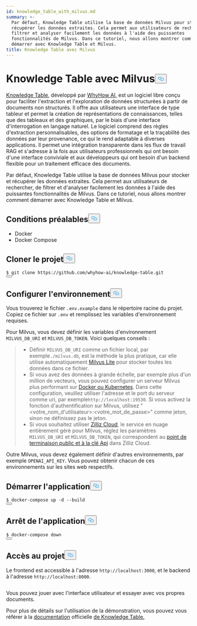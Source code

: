 ```yaml
---
id: knowledge_table_with_milvus.md
summary: >-
  Par défaut, Knowledge Table utilise la base de données Milvus pour stocker et
  récupérer les données extraites. Cela permet aux utilisateurs de rechercher,
  filtrer et analyser facilement les données à l'aide des puissantes
  fonctionnalités de Milvus. Dans ce tutoriel, nous allons montrer comment
  démarrer avec Knowledge Table et Milvus.
title: Knowledge Table avec Milvus
---
```

<h1 id="Knowledge-Table-with-Milvus" class="common-anchor-header">Knowledge Table avec Milvus<button data-href="#Knowledge-Table-with-Milvus" class="anchor-icon" translate="no">
      <svg translate="no"
        aria-hidden="true"
        focusable="false"
        height="20"
        version="1.1"
        viewBox="0 0 16 16"
        width="16"
      >
        <path
          fill="#0092E4"
          fill-rule="evenodd"
          d="M4 9h1v1H4c-1.5 0-3-1.69-3-3.5S2.55 3 4 3h4c1.45 0 3 1.69 3 3.5 0 1.41-.91 2.72-2 3.25V8.59c.58-.45 1-1.27 1-2.09C10 5.22 8.98 4 8 4H4c-.98 0-2 1.22-2 2.5S3 9 4 9zm9-3h-1v1h1c1 0 2 1.22 2 2.5S13.98 12 13 12H9c-.98 0-2-1.22-2-2.5 0-.83.42-1.64 1-2.09V6.25c-1.09.53-2 1.84-2 3.25C6 11.31 7.55 13 9 13h4c1.45 0 3-1.69 3-3.5S14.5 6 13 6z"
        ></path>
      </svg>
    </button></h1><p><a href="https://github.com/whyhow-ai/knowledge-table">Knowledge Table</a>, développé par <a href="https://www.whyhow.ai/">WhyHow AI</a>, est un logiciel libre conçu pour faciliter l'extraction et l'exploration de données structurées à partir de documents non structurés. Il offre aux utilisateurs une interface de type tableur et permet la création de représentations de connaissances, telles que des tableaux et des graphiques, par le biais d'une interface d'interrogation en langage naturel. Le logiciel comprend des règles d'extraction personnalisables, des options de formatage et la traçabilité des données par leur provenance, ce qui le rend adaptable à diverses applications. Il permet une intégration transparente dans les flux de travail RAG et s'adresse à la fois aux utilisateurs professionnels qui ont besoin d'une interface conviviale et aux développeurs qui ont besoin d'un backend flexible pour un traitement efficace des documents.</p>
<p>Par défaut, Knowledge Table utilise la base de données Milvus pour stocker et récupérer les données extraites. Cela permet aux utilisateurs de rechercher, de filtrer et d'analyser facilement les données à l'aide des puissantes fonctionnalités de Milvus. Dans ce tutoriel, nous allons montrer comment démarrer avec Knowledge Table et Milvus.</p>
<h2 id="Prerequisites" class="common-anchor-header">Conditions préalables<button data-href="#Prerequisites" class="anchor-icon" translate="no">
      <svg translate="no"
        aria-hidden="true"
        focusable="false"
        height="20"
        version="1.1"
        viewBox="0 0 16 16"
        width="16"
      >
        <path
          fill="#0092E4"
          fill-rule="evenodd"
          d="M4 9h1v1H4c-1.5 0-3-1.69-3-3.5S2.55 3 4 3h4c1.45 0 3 1.69 3 3.5 0 1.41-.91 2.72-2 3.25V8.59c.58-.45 1-1.27 1-2.09C10 5.22 8.98 4 8 4H4c-.98 0-2 1.22-2 2.5S3 9 4 9zm9-3h-1v1h1c1 0 2 1.22 2 2.5S13.98 12 13 12H9c-.98 0-2-1.22-2-2.5 0-.83.42-1.64 1-2.09V6.25c-1.09.53-2 1.84-2 3.25C6 11.31 7.55 13 9 13h4c1.45 0 3-1.69 3-3.5S14.5 6 13 6z"
        ></path>
      </svg>
    </button></h2><ul>
<li>Docker</li>
<li>Docker Compose</li>
</ul>
<h2 id="Cloning-the-project" class="common-anchor-header">Cloner le projet<button data-href="#Cloning-the-project" class="anchor-icon" translate="no">
      <svg translate="no"
        aria-hidden="true"
        focusable="false"
        height="20"
        version="1.1"
        viewBox="0 0 16 16"
        width="16"
      >
        <path
          fill="#0092E4"
          fill-rule="evenodd"
          d="M4 9h1v1H4c-1.5 0-3-1.69-3-3.5S2.55 3 4 3h4c1.45 0 3 1.69 3 3.5 0 1.41-.91 2.72-2 3.25V8.59c.58-.45 1-1.27 1-2.09C10 5.22 8.98 4 8 4H4c-.98 0-2 1.22-2 2.5S3 9 4 9zm9-3h-1v1h1c1 0 2 1.22 2 2.5S13.98 12 13 12H9c-.98 0-2-1.22-2-2.5 0-.83.42-1.64 1-2.09V6.25c-1.09.53-2 1.84-2 3.25C6 11.31 7.55 13 9 13h4c1.45 0 3-1.69 3-3.5S14.5 6 13 6z"
        ></path>
      </svg>
    </button></h2><pre><code translate="no" class="language-shell">$ git <span class="hljs-built_in">clone</span> https://github.com/whyhow-ai/knowledge-table.git
<button class="copy-code-btn"></button></code></pre>
<h2 id="Set-up-the-environment" class="common-anchor-header">Configurer l'environnement<button data-href="#Set-up-the-environment" class="anchor-icon" translate="no">
      <svg translate="no"
        aria-hidden="true"
        focusable="false"
        height="20"
        version="1.1"
        viewBox="0 0 16 16"
        width="16"
      >
        <path
          fill="#0092E4"
          fill-rule="evenodd"
          d="M4 9h1v1H4c-1.5 0-3-1.69-3-3.5S2.55 3 4 3h4c1.45 0 3 1.69 3 3.5 0 1.41-.91 2.72-2 3.25V8.59c.58-.45 1-1.27 1-2.09C10 5.22 8.98 4 8 4H4c-.98 0-2 1.22-2 2.5S3 9 4 9zm9-3h-1v1h1c1 0 2 1.22 2 2.5S13.98 12 13 12H9c-.98 0-2-1.22-2-2.5 0-.83.42-1.64 1-2.09V6.25c-1.09.53-2 1.84-2 3.25C6 11.31 7.55 13 9 13h4c1.45 0 3-1.69 3-3.5S14.5 6 13 6z"
        ></path>
      </svg>
    </button></h2><p>Vous trouverez le fichier <code translate="no">.env.example</code> dans le répertoire racine du projet. Copiez ce fichier sur <code translate="no">.env</code> et remplissez les variables d'environnement requises.</p>
<p>Pour Milvus, vous devez définir les variables d'environnement <code translate="no">MILVUS_DB_URI</code> et <code translate="no">MILVUS_DB_TOKEN</code>. Voici quelques conseils :</p>
<blockquote>
<ul>
<li>Définir <code translate="no">MILVUS_DB_URI</code> comme un fichier local, par exemple<code translate="no">./milvus.db</code>, est la méthode la plus pratique, car elle utilise automatiquement <a href="https://milvus.io/docs/milvus_lite.md">Milvus Lite</a> pour stocker toutes les données dans ce fichier.</li>
<li>Si vous avez des données à grande échelle, par exemple plus d'un million de vecteurs, vous pouvez configurer un serveur Milvus plus performant sur <a href="https://milvus.io/docs/quickstart.md">Docker ou Kubernetes</a>. Dans cette configuration, veuillez utiliser l'adresse et le port du serveur comme uri, par exemple<code translate="no">http://localhost:19530</code>. Si vous activez la fonction d'authentification sur Milvus, utilisez "&lt;votre_nom_d'utilisateur&gt;:&lt;votre_mot_de_passe&gt;" comme jeton, sinon ne définissez pas le jeton.</li>
<li>Si vous souhaitez utiliser <a href="https://zilliz.com/cloud">Zilliz Cloud</a>, le service en nuage entièrement géré pour Milvus, réglez les paramètres <code translate="no">MILVUS_DB_URI</code> et <code translate="no">MILVUS_DB_TOKEN</code>, qui correspondent au <a href="https://docs.zilliz.com/docs/on-zilliz-cloud-console#free-cluster-details">point de terminaison public et à la clé Api</a> dans Zilliz Cloud.</li>
</ul>
</blockquote>
<p>Outre Milvus, vous devez également définir d'autres environnements, par exemple <code translate="no">OPENAI_API_KEY</code>. Vous pouvez obtenir chacun de ces environnements sur les sites web respectifs.</p>
<h2 id="Starting-the-app" class="common-anchor-header">Démarrer l'application<button data-href="#Starting-the-app" class="anchor-icon" translate="no">
      <svg translate="no"
        aria-hidden="true"
        focusable="false"
        height="20"
        version="1.1"
        viewBox="0 0 16 16"
        width="16"
      >
        <path
          fill="#0092E4"
          fill-rule="evenodd"
          d="M4 9h1v1H4c-1.5 0-3-1.69-3-3.5S2.55 3 4 3h4c1.45 0 3 1.69 3 3.5 0 1.41-.91 2.72-2 3.25V8.59c.58-.45 1-1.27 1-2.09C10 5.22 8.98 4 8 4H4c-.98 0-2 1.22-2 2.5S3 9 4 9zm9-3h-1v1h1c1 0 2 1.22 2 2.5S13.98 12 13 12H9c-.98 0-2-1.22-2-2.5 0-.83.42-1.64 1-2.09V6.25c-1.09.53-2 1.84-2 3.25C6 11.31 7.55 13 9 13h4c1.45 0 3-1.69 3-3.5S14.5 6 13 6z"
        ></path>
      </svg>
    </button></h2><pre><code translate="no" class="language-sh">$ docker-compose up -d --build
<button class="copy-code-btn"></button></code></pre>
<h2 id="Stopping-the-app" class="common-anchor-header">Arrêt de l'application<button data-href="#Stopping-the-app" class="anchor-icon" translate="no">
      <svg translate="no"
        aria-hidden="true"
        focusable="false"
        height="20"
        version="1.1"
        viewBox="0 0 16 16"
        width="16"
      >
        <path
          fill="#0092E4"
          fill-rule="evenodd"
          d="M4 9h1v1H4c-1.5 0-3-1.69-3-3.5S2.55 3 4 3h4c1.45 0 3 1.69 3 3.5 0 1.41-.91 2.72-2 3.25V8.59c.58-.45 1-1.27 1-2.09C10 5.22 8.98 4 8 4H4c-.98 0-2 1.22-2 2.5S3 9 4 9zm9-3h-1v1h1c1 0 2 1.22 2 2.5S13.98 12 13 12H9c-.98 0-2-1.22-2-2.5 0-.83.42-1.64 1-2.09V6.25c-1.09.53-2 1.84-2 3.25C6 11.31 7.55 13 9 13h4c1.45 0 3-1.69 3-3.5S14.5 6 13 6z"
        ></path>
      </svg>
    </button></h2><pre><code translate="no" class="language-sh">$ docker-compose down
<button class="copy-code-btn"></button></code></pre>
<h2 id="Accessing-the-project" class="common-anchor-header">Accès au projet<button data-href="#Accessing-the-project" class="anchor-icon" translate="no">
      <svg translate="no"
        aria-hidden="true"
        focusable="false"
        height="20"
        version="1.1"
        viewBox="0 0 16 16"
        width="16"
      >
        <path
          fill="#0092E4"
          fill-rule="evenodd"
          d="M4 9h1v1H4c-1.5 0-3-1.69-3-3.5S2.55 3 4 3h4c1.45 0 3 1.69 3 3.5 0 1.41-.91 2.72-2 3.25V8.59c.58-.45 1-1.27 1-2.09C10 5.22 8.98 4 8 4H4c-.98 0-2 1.22-2 2.5S3 9 4 9zm9-3h-1v1h1c1 0 2 1.22 2 2.5S13.98 12 13 12H9c-.98 0-2-1.22-2-2.5 0-.83.42-1.64 1-2.09V6.25c-1.09.53-2 1.84-2 3.25C6 11.31 7.55 13 9 13h4c1.45 0 3-1.69 3-3.5S14.5 6 13 6z"
        ></path>
      </svg>
    </button></h2><p>Le frontend est accessible à l'adresse <code translate="no">http://localhost:3000</code>, et le backend à l'adresse <code translate="no">http://localhost:8000</code>.</p>
<p>
  <span class="img-wrapper">
    <img translate="no" src="/docs/v2.4.x/assets/knowlege_table.png" alt="" class="doc-image" id="" />
    <span></span>
  </span>
</p>
<p>Vous pouvez jouer avec l'interface utilisateur et essayer avec vos propres documents.</p>
<p>Pour plus de détails sur l'utilisation de la démonstration, vous pouvez vous référer à la <a href="https://github.com/whyhow-ai/knowledge-table/tree/main">documentation</a> officielle <a href="https://github.com/whyhow-ai/knowledge-table/tree/main">de Knowledge Table.</a></p>

